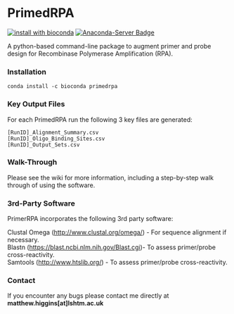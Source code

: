 # PrimedRPA

[![install with bioconda](https://img.shields.io/badge/install%20with-bioconda-brightgreen.svg?style=flat)](https://anaconda.org/bioconda/primedrpa) [![Anaconda-Server Badge](https://anaconda.org/bioconda/primedrpa/badges/license.svg)](https://anaconda.org/bioconda/primedrpa)

A python-based command-line package to augment primer and probe design for Recombinase Polymerase Amplification (RPA).


### Installation

```
conda install -c bioconda primedrpa
```



### Key Output Files

For each PrimedRPA run the following 3 key files are generated:

```
[RunID]_Alignment_Summary.csv
[RunID]_Oligo_Binding_Sites.csv
[RunID]_Output_Sets.csv
```

### Walk-Through

Please see the wiki for more information, including a step-by-step walk through of using the software.

### 3rd-Party Software

PrimerRPA incorporates the following 3rd party software:

Clustal Omega (http://www.clustal.org/omega/) - For sequence alignment if necessary.<br/>
Blastn (https://blast.ncbi.nlm.nih.gov/Blast.cgi)- To assess primer/probe cross-reactivity.<br/>
Samtools (http://www.htslib.org/) - To assess primer/probe cross-reactivity.<br/>



### Contact


If you encounter any bugs please contact me directly at **matthew.higgins[at]lshtm.ac.uk**

